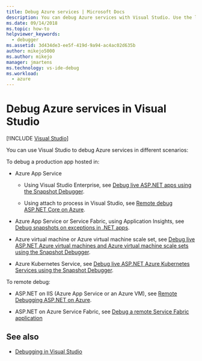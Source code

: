 ```yaml
---
title: Debug Azure services | Microsoft Docs
description: You can debug Azure services with Visual Studio. Use the links in this article to learn about the various ways to do this. 
ms.date: 09/14/2018
ms.topic: how-to
helpviewer_keywords: 
  - debugger
ms.assetid: 3d434de3-ee5f-419d-9a94-ac4ac02d635b
author: mikejo5000
ms.author: mikejo
manager: jmartens
ms.technology: vs-ide-debug
ms.workload: 
  - azure
---
```

# Debug Azure services in Visual Studio

 [!INCLUDE [Visual Studio](~/includes/applies-to-version/vs-windows-only.md)]

You can use Visual Studio to debug Azure services in different scenarios:

To debug a production app hosted in:

- Azure App Service

  - Using Visual Studio Enterprise, see [Debug live ASP.NET apps using the Snapshot Debugger](../debugger/debug-live-azure-applications.md).

  - Using attach to process in Visual Studio, see [Remote debug ASP.NET Core on Azure](../debugger/remote-debugging-azure-app-service.md).

- Azure App Service or Service Fabric, using Application Insights, see [Debug snapshots on exceptions in .NET apps](/azure/application-insights/app-insights-snapshot-debugger).

- Azure virtual machine or Azure virtual machine scale set, see [Debug live ASP.NET Azure virtual machines and Azure virtual machine scale sets using the Snapshot Debugger](../debugger/debug-live-azure-virtual-machines.md).

- Azure Kubernetes Service, see [Debug live ASP.NET Azure Kubernetes Services using the Snapshot Debugger](../debugger/debug-live-azure-kubernetes.md).

To remote debug:

- ASP.NET on IIS (Azure App Service or an Azure VM), see [Remote Debugging ASP.NET on Azure](remote-debugging-azure.md).

- ASP.NET on Azure Service Fabric, see [Debug a remote Service Fabric application](/azure/service-fabric/service-fabric-debugging-your-application#debug-a-remote-service-fabric-application)

## See also

- [Debugging in Visual Studio](../debugger/index.yml)
